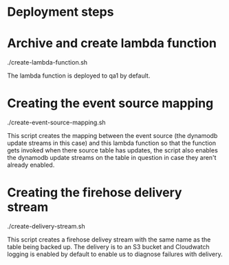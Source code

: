 # Deployment steps

# Archive and create lambda function
./create-lambda-function.sh

The lambda function is deployed to qa1 by default.

# Creating the event source mapping 
./create-event-source-mapping.sh

This script creates the mapping between the event source (the dynamodb update streams in this case)
and this lambda function so that the function gets invoked when there source table has updates,
the script also enables the dynamodb update streams on the table in question in case they aren't already enabled.

# Creating the firehose delivery stream
./create-delivery-stream.sh

This script creates a firehose delivey stream with the same name as the table being backed up.
The delivery is to an S3 bucket and Cloudwatch logging is enabled by default to enable us to diagnose
failures with delivery.





